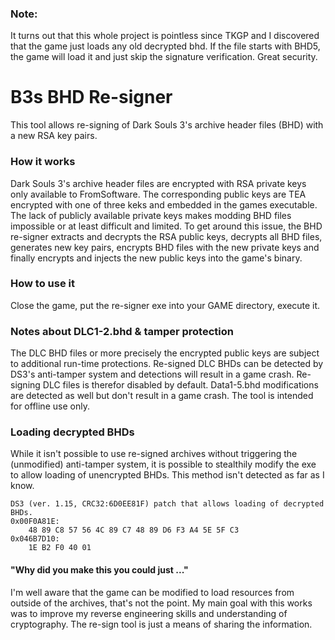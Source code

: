### Note:
It turns out that this whole project is pointless since TKGP and I discovered that the game just loads any old decrypted bhd. If the file starts with BHD5, the game will load it and just skip the signature verification. Great security.

# B3s BHD Re-signer
This tool allows re-signing of Dark Souls 3's archive header files (BHD) with a new RSA key pairs.

### How it works
Dark Souls 3's archive header files are encrypted with RSA private keys only available to FromSoftware. The corresponding public keys are TEA encrypted with one of three keks and embedded in the games executable. The lack of publicly available private keys makes modding BHD files impossible or at least difficult and limited.
To get around this issue, the BHD re-signer extracts and decrypts the RSA public keys, decrypts all BHD files, generates new key pairs, encrypts BHD files with the new private keys and finally encrypts and injects the new public keys into the game's binary.

### How to use it
Close the game, put the re-signer exe into your GAME directory, execute it.

### Notes about DLC1-2.bhd & tamper protection
The DLC BHD files or more precisely the encrypted public keys are subject to additional run-time protections. Re-signed DLC BHDs can be detected by DS3's anti-tamper system and detections will result in a game crash. Re-signing DLC files is therefor disabled by default. Data1-5.bhd modifications are detected as well but don't result in a game crash. The tool is intended for offline use only.

### Loading decrypted BHDs
While it isn't possible to use re-signed archives without triggering the (unmodified) anti-tamper system, it is possible to stealthily modify the exe to allow loading of unencrypted BHDs. This method isn't detected as far as I know.
```
DS3 (ver. 1.15, CRC32:6D0EE81F) patch that allows loading of decrypted BHDs.
0x00F0A81E:
	48 89 C8 57 56 4C 89 C7 48 89 D6 F3 A4 5E 5F C3
0x046B7D10:
	1E B2 F0 40 01
```

#### "Why did you make this you could just ..."
I'm well aware that the game can be modified to load resources from outside of the archives, that's not the point. My main goal with this works was to improve my reverse engineering skills and understanding of cryptography. The re-sign tool is just a means of sharing the information. 
